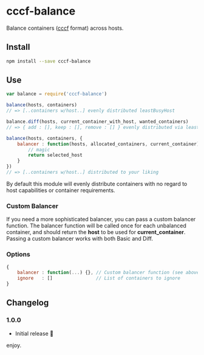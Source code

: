 # cccf-balance

Balance containers ([cccf](https://github.com/asbjornenge/cccf) format) across hosts.

## Install

```sh
npm install --save cccf-balance
```

## Use

```js
var balance = require('cccf-balance')

balance(hosts, containers)
// => [..containers w/host..] evenly distributed leastBusyHost 

balance.diff(hosts, current_container_with_host, wanted_containers)
// => { add : [], keep : [], remove : [] } evenly distributed via leastBusyHost

balance(hosts, containers, {
    balancer : function(hosts, allocated_containers, current_container) {
        // magic
        return selected_host
    }
})
// => [..containers w/host..] distributed to your liking 
```

By default this module will evenly distribute containers with no regard to host capabilities or container requirements.

### Custom Balancer

If you need a more sophisticated balancer, you can pass a custom balancer function.
The balancer function will be called once for each unbalanced container, and should return the **host** to be used for **current_container**. 
Passing a custom balancer works with both Basic and Diff.

### Options

```js
{
    balancer : function(...) {}, // Custom balancer function (see above) [OPTIONAL]
    ignore   : []                // List of containers to ignore         [OPTIONAL]
}
```

## Changelog

### 1.0.0

* Initial release :rocket:

enjoy.
